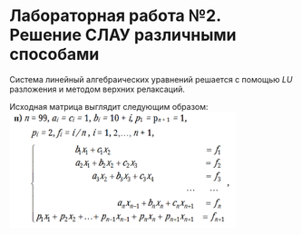 # Лабораторная работа №2. Решение СЛАУ различными способами

Система линейный алгебраических уравнений решается с помощью $LU$ разложения и методом верхних релаксаций.

Исходная матрица выглядит следующим образом:
<img src="images/linear_system.png" width=400>
